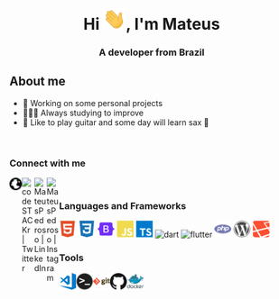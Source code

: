 <h1 align="center">Hi <img src="https://raw.githubusercontent.com/ABSphreak/ABSphreak/master/gifs/Hi.gif" width="40px" />, I'm Mateus</h1>

<h3 align="center">A developer from Brazil</h3>

<!-- <br /> -->

## About me

- 🐺 Working on some personal projects
- 👨🏻‍💻 Always studying to improve
- 🎸 Like to play guitar and some day will learn sax 🎷

<br />

### Connect with me

<!-- [<img align="left" alt="codeSTACKr | YouTube" width="22px" src="https://cdn.jsdelivr.net/npm/simple-icons@v3/icons/youtube.svg" />][youtube] -->
[<img align="left" alt="mateuspedroso.com.br" width="22px" src="https://raw.githubusercontent.com/iconic/open-iconic/master/svg/globe.svg" />][website]
[<img align="left" alt="codeSTACKr | Twitter" width="22px" src="https://cdn.jsdelivr.net/npm/simple-icons@v3/icons/twitter.svg" />][twitter]
[<img align="left" alt="MateusPedroso | LinkedIn" width="22px" src="https://cdn.jsdelivr.net/npm/simple-icons@v3/icons/linkedin.svg" />][linkedin]
[<img align="left" alt="MateusPedroso | Instagram" width="22px" src="https://cdn.jsdelivr.net/npm/simple-icons@v3/icons/instagram.svg" />][instagram]

<br />

### Languages and Frameworks

<img src="https://raw.githubusercontent.com/devicons/devicon/master/icons/html5/html5-plain.svg" alt="html5" width="30" height="30"/> 
<img src="https://raw.githubusercontent.com/devicons/devicon/master/icons/css3/css3-plain.svg" alt="css3" width="30" height="30"/> 
<img src="https://raw.githubusercontent.com/devicons/devicon/master/icons/bootstrap/bootstrap-plain.svg" alt="bootstrap" width="30" height="30"/>
<img src="https://raw.githubusercontent.com/devicons/devicon/master/icons/javascript/javascript-plain.svg" alt="javascript" width="30" height="30"/> 
<img src="https://raw.githubusercontent.com/devicons/devicon/master/icons/typescript/typescript-plain.svg" alt="typescript" width="30" height="30"/>
<img src="https://img.icons8.com/color/100/000000/dart.png" alt="dart" width="30" height="30"/>
<img src="https://img.icons8.com/color/100/000000/flutter.png" alt="flutter" width="30" height="30"/>
<img src="https://raw.githubusercontent.com/devicons/devicon/master/icons/php/php-plain.svg" alt="php" width="30" height="30"/>
<img src="https://raw.githubusercontent.com/devicons/devicon/master/icons/wordpress/wordpress-plain.svg" alt="wordpress" width="30" height="30"/>
<img src="https://raw.githubusercontent.com/devicons/devicon/master/icons/laravel/laravel-plain.svg" alt="laravel" width="30" height="30"/>

<br />

### Tools

<img align="left" alt="Visual Studio Code" width="30px" src="https://raw.githubusercontent.com/github/explore/80688e429a7d4ef2fca1e82350fe8e3517d3494d/topics/visual-studio-code/visual-studio-code.png" />
<img align="left" alt="Terminal" width="30px" src="https://raw.githubusercontent.com/github/explore/80688e429a7d4ef2fca1e82350fe8e3517d3494d/topics/terminal/terminal.png" />
<img align="left" alt="Git" width="30px" src="https://raw.githubusercontent.com/github/explore/80688e429a7d4ef2fca1e82350fe8e3517d3494d/topics/git/git.png" />
<img align="left" alt="GitHub" width="30px" src="https://raw.githubusercontent.com/github/explore/78df643247d429f6cc873026c0622819ad797942/topics/github/github.png" />
<img align="left" alt="Docker" width="30px" src="https://raw.githubusercontent.com/devicons/devicon/master/icons/docker/docker-original-wordmark.svg" />

<br />

<!-- Images 
https://raw.githubusercontent.com/github/explore/80688e429a7d4ef2fca1e82350fe8e3517d3494d/topics/typescript/typescript.png
https://raw.githubusercontent.com/devicons/devicon/master/icons/typescript/typescript-original.svg
-->

<!-- References
https://github.com/gargakshit/gargakshit
https://www.youtube.com/watch?v=n6d4KHSKqGk
 -->

<!-- Links -->
 [website]: https://mateuspedroso.com.br
 [linkedin]: https://linkedin.com/in/mateuspedroso
 [instagram]: https://instagram.com/mtspedroso/
 [twitter]: https://twitter.com/MateusPSilva